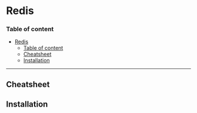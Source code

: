 # Redis

### Table of content
- [Redis](#redis)
    - [Table of content](#table-of-content)
  - [Cheatsheet](#cheatsheet)
  - [Installation](#installation)
---

## Cheatsheet

## Installation